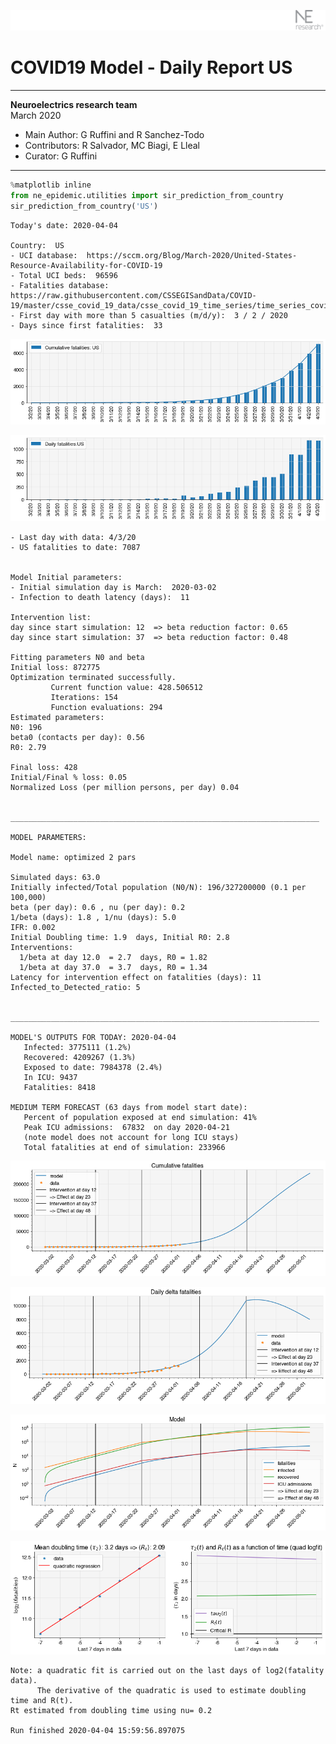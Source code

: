 ![](./images/logo.png)
# COVID19 Model - Daily Report US

---

**Neuroelectrics research team**  
March 2020  
* Main Author: G Ruffini and R Sanchez-Todo  
* Contributors: R Salvador, MC Biagi, E Lleal
* Curator: G Ruffini

---


```python
%matplotlib inline
from ne_epidemic.utilities import sir_prediction_from_country
sir_prediction_from_country('US')
```

    Today's date: 2020-04-04 
    
    Country:  US
    - UCI database:  https://sccm.org/Blog/March-2020/United-States-Resource-Availability-for-COVID-19
    - Total UCI beds:  96596
    - Fatalities database:  https://raw.githubusercontent.com/CSSEGISandData/COVID-19/master/csse_covid_19_data/csse_covid_19_time_series/time_series_covid19_deaths_global.csv
    - First day with more than 5 casualties (m/d/y):  3 / 2 / 2020
    - Days since first fatalities:  33



![png](03%20-%20Daily_Report_US_files/03%20-%20Daily_Report_US_1_1.png)



![png](03%20-%20Daily_Report_US_files/03%20-%20Daily_Report_US_1_2.png)


    - Last day with data: 4/3/20
    - US fatalities to date: 7087
     
    
    Model Initial parameters:
    - Initial simulation day is March:  2020-03-02
    - Infection to death latency (days):  11
    
    Intervention list:
    day since start simulation: 12  => beta reduction factor: 0.65
    day since start simulation: 37  => beta reduction factor: 0.48
    
    Fitting parameters N0 and beta
    Initial loss: 872775
    Optimization terminated successfully.
             Current function value: 428.506512
             Iterations: 154
             Function evaluations: 294
    Estimated parameters:
    N0: 196
    beta0 (contacts per day): 0.56
    R0: 2.79
    
    Final loss: 428
    Initial/Final % loss: 0.05
    Normalized Loss (per million persons, per day) 0.04 
    
    
    _____________________________________________________________________
     
    MODEL PARAMETERS:
    
    Model name: optimized 2 pars
    
    Simulated days: 63.0
    Initially infected/Total population (N0/N): 196/327200000 (0.1 per 100,000)
    beta (per day): 0.6 , nu (per day): 0.2
    1/beta (days): 1.8 , 1/nu (days): 5.0
    IFR: 0.002
    Initial Doubling time: 1.9  days, Initial R0: 2.8
    Interventions:
      1/beta at day 12.0  = 2.7  days, R0 = 1.82
      1/beta at day 37.0  = 3.7  days, R0 = 1.34
    Latency for intervention effect on fatalities (days): 11
    Infected_to_Detected_ratio: 5
    
    
    _____________________________________________________________________
    
    MODEL'S OUTPUTS FOR TODAY: 2020-04-04
       Infected: 3775111 (1.2%)
       Recovered: 4209267 (1.3%)
       Exposed to date: 7984378 (2.4%)
       In ICU: 9437
       Fatalities: 8418
     
    MEDIUM TERM FORECAST (63 days from model start date): 
       Percent of population exposed at end simulation: 41%
       Peak ICU admissions:  67832  on day 2020-04-21
       (note model does not account for long ICU stays)
       Total fatalities at end of simulation: 233966



![png](03%20-%20Daily_Report_US_files/03%20-%20Daily_Report_US_1_4.png)



![png](03%20-%20Daily_Report_US_files/03%20-%20Daily_Report_US_1_5.png)



![png](03%20-%20Daily_Report_US_files/03%20-%20Daily_Report_US_1_6.png)


     



![png](03%20-%20Daily_Report_US_files/03%20-%20Daily_Report_US_1_8.png)


    Note: a quadratic fit is carried out on the last days of log2(fatality data).
          The derivative of the quadratic is used to estimate doubling time and R(t).
    Rt estimated from doubling time using nu= 0.2
    
    Run finished 2020-04-04 15:59:56.897075

